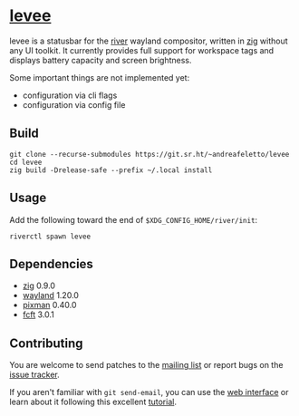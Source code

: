 
# [levee]

levee is a statusbar for the [river] wayland compositor, written in [zig]
without any UI toolkit. It currently provides full support for workspace tags
and displays battery capacity and screen brightness.

Some important things are not implemented yet:

* configuration via cli flags
* configuration via config file

## Build

```
git clone --recurse-submodules https://git.sr.ht/~andreafeletto/levee
cd levee
zig build -Drelease-safe --prefix ~/.local install
```

## Usage

Add the following toward the end of `$XDG_CONFIG_HOME/river/init`:

```
riverctl spawn levee
```

## Dependencies

* [zig] 0.9.0
* [wayland] 1.20.0
* [pixman] 0.40.0
* [fcft] 3.0.1

## Contributing

You are welcome to send patches to the [mailing list] or report bugs on the
[issue tracker].

If you aren't familiar with `git send-email`, you can use the [web interface]
or learn about it following this excellent [tutorial].

[levee]: https://sr.ht/~andreafeletto/levee
[river]: https://github.com/riverwm/river/
[zig]: https://ziglang.org/
[wayland]: https://wayland.freedesktop.org/
[pixman]: http://pixman.org/
[fcft]: https://codeberg.org/dnkl/fcft/
[mailing list]: https://lists.sr.ht/~andreafeletto/public-inbox
[issue tracker]: https://todo.sr.ht/~andreafeletto/levee
[web interface]: https://git.sr.ht/~andreafeletto/levee/send-email
[tutorial]: https://git-send-email.io
